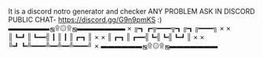It is a discord notro generator and checker ANY PROBLEM ASK IN DISCORD PUBLIC CHAT- https://discord.gg/G9n9pmKS :)
▬▬▬▬▬▬ஜ۩۞۩ஜ▬▬▬▬▬▬▬
× ╔┓┏╦━━╦┓╔┓╔━━╗ ×
× ║┗┛║┗━╣┃║┃║┏┓║ ×
× ║┏┓║┏━╣┗╣┗╣┗┛║ ×
× ╚┛┗╩━━╩━╩━╩━━╝ ×
▬▬▬▬▬▬ஜ۩۞۩ஜ▬▬▬▬▬▬▬
